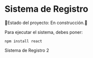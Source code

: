 <h1>Sistema de Registro</h1>

:construction:Estado del proyecto: En construcción.:construction:

Para ejecutar el sistema, debes poner:

```npm install react```

Sistema de Registro 2
